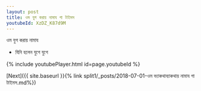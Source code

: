 ```yaml
---
layout: post
title: ওম যুগ করায় নামায গা টাইমস
youtubeId: XzDZ_K87d9M
---
```

 
 
 ওম যুগ করায় নামায  
 
 -  যিনি হলেন যুগে যুগে 
 
  
 
  
 
 
 
 
 
 


{% include youtubePlayer.html id=page.youtubeId %}
 
[Next]({{ site.baseurl }}{% link  split1/_posts/2018-07-01-ওম ভ্যাকথাব্যাকথায় নামায গা টাইমস.md%})
 
